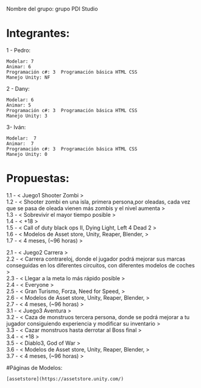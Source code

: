 Nombre del grupo: grupo PDI Studio

# Integrantes:

1 - Pedro:

	Modelar: 7	
	Animar: 6
	Programación c#: 3	Programación básica HTML CSS 
	Manejo Unity: NF

2 - Dany:

	Modelar: 6	
	Animar: 5
	Programación c#: 3	Programación básica HTML CSS 
	Manejo Unity: 3
	
3- Iván:

	Modelar:  7	
	Animar:  7
	Programación c#: 3	Programación básica HTML CSS 
	Manejo Unity: 0 


# Propuestas:
  
1.1 - < Juego1 Shooter Zombi >  
1.2 - < Shooter zombi en una isla, primera persona,por oleadas, cada vez que se pasa de oleada vienen más zombis y el nivel aumenta >  
1.3 - < Sobrevivir el mayor tiempo posible >  
1.4 - < +18 >  
1.5 - < Call of duty black ops II, Dying Light, Left 4 Dead 2 >  
1.6 - < Modelos de Asset store, Unity, Reaper, Blender, >  
1.7 - < 4 meses, (~96 horas) >  

2.1 - < Juego2 Carrera >  
2.2 - < Carrera contrareloj, donde el jugador podrá mejorar sus marcas conseguidas en los diferentes circuitos, con diferentes modelos de coches >  
2.3 - < Llegar a la meta lo más rápido posible >  
2.4 - < Everyone >  
2.5 - < Gran Turismo, Forza, Need for Speed, >  
2.6 - < Modelos de Asset store, Unity, Reaper, Blender, >  
2.7 - < 4 meses, (~96 horas) >  
3.1 - < Juego3 Aventura >  
3.2 - < Caza de monstruos tercera persona, donde se podrá mejorar a tu jugador consiguiendo experiencia y modificar su inventario >  
3.3 - < Cazar monstruos hasta derrotar al Boss final >  
3.4 - < +18 >  
3.5 - < Diablo3, God of War >  
3.6 - < Modelos de Asset store, Unity, Reaper, Blender, >   
3.7 - < 4 meses, (~96 horas) >  


#Páginas de Modelos:

	[assetstore](https://assetstore.unity.com/)
